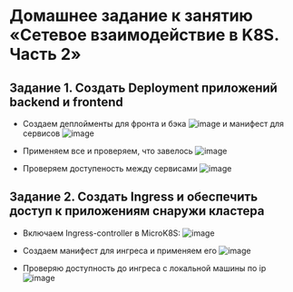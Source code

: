 # Домашнее задание к занятию «Сетевое взаимодействие в K8S. Часть 2»

## Задание 1. Создать Deployment приложений backend и frontend

- Создаем деплойменты для фронта и бэка
  ![image](https://github.com/user-attachments/assets/f25e8a53-0009-43f6-a3b2-06ce118e3275)
и манифест для сервисов
  ![image](https://github.com/user-attachments/assets/0f03d7ab-daa1-45f8-87da-0d22fea0f35f)

- Применяем все и проверяем, что завелось
  ![image](https://github.com/user-attachments/assets/a8ae2133-4479-48dc-b343-f2f6e1cc30a5)

- Проверяем доступеность между сервисами
  ![image](https://github.com/user-attachments/assets/e5ae832b-6692-4a08-a45b-705b8b99cf5f)

## Задание 2. Создать Ingress и обеспечить доступ к приложениям снаружи кластера

- Включаем Ingress-controller в MicroK8S:
  ![image](https://github.com/user-attachments/assets/68ed306f-7623-4a84-b565-7d25971da924)

- Создаем манифест для ингреса и применяем его
  ![image](https://github.com/user-attachments/assets/56a0a277-43be-4b1f-9c9a-091dd6a7fa86)

- Проверяю доступность до ингреса с локальной машины по ip 
  ![image](https://github.com/user-attachments/assets/ed890ab6-3ce6-44e4-b93d-f2ace523a3a6)
